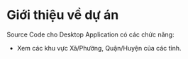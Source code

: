 # Giới thiệu về dự án
Source Code cho Desktop Application có các chức năng:
- Xem các khu vực Xã/Phường, Quận/Huyện của các tỉnh.

